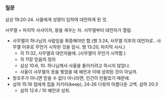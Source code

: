 ### 질문
삼상 19:20-24. 사울에게 성령이 임하여 대언하게 된 것.

사무엘 = 마지막 사사이자, 왕을 세우는 자. 사무엘부터 대언자가 열림. 
- 사무엘이 하나님의 사람임을 확증해야만 함.(행 3:24, 사무엘 이후의 대언자로.. 사무엘 이후로 무언가 시작된 것을 암시. 행 13:20, 마지막 사사.)
	- 히 11:32, 사무엘과 대언자들에..(사무엘이 무언가 시작함.)
	- 히 11장 믿음의 정의
	- 삼상 10:6, 10. 하나님께서 사울을 돌이키려고 하시지 않았나.
	- 사울이 사무엘의 옷을 찢었을 때 예언과 이때 성취된 것이 아닐까.
- 창조주가 아니면 믿을 수 없다 아니라면, 인간이 만들었기 때문에.
- 삼하 15:16 첩에게 집을 지키라(keep), 24-26 다윗의 아름다운 고백. 삼하 20:3
	- 삼하 12:6 / 10 예언과 성취.